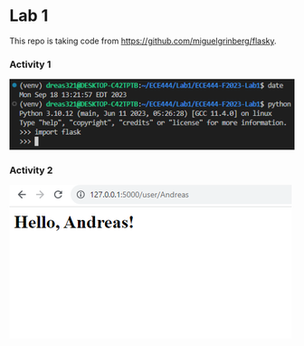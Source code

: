 # Lab 1
This repo is taking code from https://github.com/miguelgrinberg/flasky. 

### Activity 1
![Screenshot](screenshots/activity1.png)
### Activity 2
![Screenshot](screenshots/activity2.png)